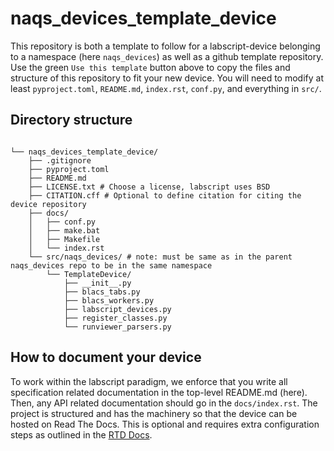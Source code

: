 # naqs_devices_template_device

This repository is both a template to follow for a labscript-device belonging
to a namespace (here `naqs_devices`) as well as a github template repository.
Use the green `Use this template` button above to copy the files and structure
of this repository to fit your new device. You will need to modify at least
`pyproject.toml`, `README.md`, `index.rst`, `conf.py`, and everything in `src/`.

## Directory structure

```text

└── naqs_devices_template_device/
    ├── .gitignore
    ├── pyproject.toml
    ├── README.md
    ├── LICENSE.txt # Choose a license, labscript uses BSD
    ├── CITATION.cff # Optional to define citation for citing the device repository
    ├── docs/
    │   ├── conf.py
    │   ├── make.bat
    │   ├── Makefile
    │   └── index.rst
    └── src/naqs_devices/ # note: must be same as in the parent naqs_devices repo to be in the same namespace
        └── TemplateDevice/
            ├── __init__.py
            ├── blacs_tabs.py
            ├── blacs_workers.py
            ├── labscript_devices.py
            ├── register_classes.py
            └── runviewer_parsers.py
```

## How to document your device

To work within the labscript paradigm, we enforce that you write all
specification related documentation in the top-level README.md (here). Then,
any API related documentation should go in the `docs/index.rst`. The project
is structured and has the machinery so that the device can be hosted on Read
The Docs. This is optional and requires extra configuration steps as outlined
in the [RTD Docs](https://docs.readthedocs.com/platform/latest/tutorial/index.html).
